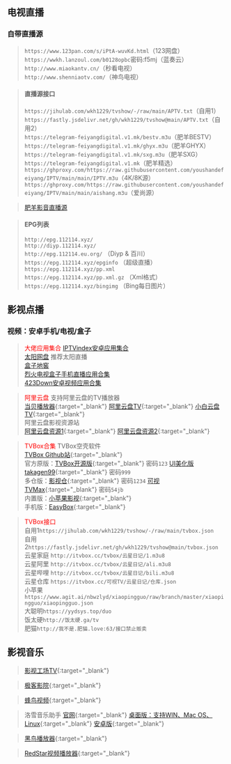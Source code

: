 ## **电视直播**

### 自带直播源

> `https://www.123pan.com/s/iPtA-wuvKd.html`（123网盘）    
> `https://wwkh.lanzoul.com/b0128opbc`密码:f5mj（蓝奏云）    
> `http://www.miaokantv.cn/`（秒看电视）  
> `http://www.shenniaotv.com/`（神鸟电视）  
   
> #### 直播源接口 
>   
> `https://jihulab.com/wkh1229/tvshow/-/raw/main/APTV.txt`（自用1）  
> `https://fastly.jsdelivr.net/gh/wkh1229/tvshow@main/APTV.txt`（自用2）  
> `https://telegram-feiyangdigital.v1.mk/bestv.m3u`（肥羊BESTV）  
> `https://telegram-feiyangdigital.v1.mk/ghyx.m3u`（肥羊GHYX）  
> `https://telegram-feiyangdigital.v1.mk/sxg.m3u`（肥羊SXG）  
> `https://telegram-feiyangdigital.v1.mk`（肥羊精选）  
> `https://ghproxy.com/https://raw.githubusercontent.com/youshandefeiyang/IPTV/main/main/IPTV.m3u`（4K/8K源）  
> `https://ghproxy.com/https://raw.githubusercontent.com/youshandefeiyang/IPTV/main/main/aishang.m3u`（爱尚源）  

> [肥羊影音直播源](https://youshandefeiyang.github.io/)  
   
> #### EPG列表
>   
> `http://epg.112114.xyz/`  
> `http://diyp.112114.xyz/`  
> `http://epg.112114.eu.org/` （Diyp & 百川）  
> `https://epg.112114.xyz/epginfo` （超级直播）  
> `https://epg.112114.xyz/pp.xml`  
> `https://epg.112114.xyz/pp.xml.gz` （Xml格式）  
> `https://epg.112114.xyz/bingimg` （Bing每日图片）  

## **影视点播**

### 视频：安卓手机/电视/盒子

> <font color=red>大佬应用集合</font>
> [IPTVindex安卓应用集合](https://tansuo.lanzoub.com/b01592xri)  
> [太阳网盘](http://teyonds.ysepan.com/) 推荐太阳直播  
> [盒子地窖](http://www.wmsio.cn)  
> [烈火电视盒子手机直播应用合集](https://apphot.cc/27447.html)  
> [423Down安卓视频应用合集](https://423down.lanzouo.com/b0f1944aj)  

> <font color=red>阿里云盘</font>
> 支持阿里云盘的TV播放器  
> [当贝播放器](https://www.dangbei.com/player/){:target="_blank"} [阿里云盘TV](https://aliyunpantv.gitlab.io/){:target="_blank"} [小白云盘TV](https://crazynoby.github.io/){:target="_blank"}  
> 阿里云盘影视资源站  
> [阿里云盘资源1](https://pan666.cn/){:target="_blank"} [阿里云盘资源2](https://t.me/zaihuayun){:target="_blank"}  

> <font color=red>TVBox合集</font>
> TVBox空壳软件  
> [TVBox Github站](https://github.com/liu673cn/box){:target="_blank"}  
> 官方原版：[TVBox开源版](https://tsq.lanzouf.com/b0c4nr91c){:target="_blank"} 密码`123`  [UI美化版takagen99](https://wws.lanzouv.com/b03j4ulyh){:target="_blank"} 密码`999`  
> 多仓版：[影视仓](https://wwjn.lanzout.com/b03jpibob){:target="_blank"} 密码`1234`  [可视TVMax](https://wwc.lanzoub.com/b0es81t8j){:target="_blank"} 密码`54jb`  
> 内置版：[小苹果影视](https://pan.lanzoub.com/b0ahghc4h){:target="_blank"}  
> 手机版：[EasyBox](https://tansuo.lanzoub.com/ioKt70qboiej){:target="_blank"}  

> <font color=red>TVBox接口</font>   
> 自用1`https://jihulab.com/wkh1229/tvshow/-/raw/main/tvbox.json`  
> 自用2`https://fastly.jsdelivr.net/gh/wkh1229/tvshow@main/tvbox.json`  
> 云星家庭 `http://itvbox.cc/tvbox/云星日记/1.m3u8`  
> 云星阿里 `http://itvbox.cc/tvbox/云星日记/ali.m3u8`  
> 云星哔哩 `http://itvbox.cc/tvbox/云星日记/bili.m3u8`  
> 云星仓库 `https://itvbox.cc/可视TV/云星日记/仓库.json`  
> 小苹果`https://www.agit.ai/nbwzlyd/xiaopingguo/raw/branch/master/xiaopingguo/xiaopingguo.json`  
> 大聪明`https://yydsys.top/duo`  
> 饭太硬`http://饭太硬.ga/tv`  
> 肥猫`http://我不是.肥猫.love:63/接口禁止贩卖`  

## **影视音乐**

> [影视工场TV](https://down.ysgc.xyz/){:target="_blank"}  

> [极客影院](https://www.jiketv.com/index.php/label/down.html){:target="_blank"}  

> [蜂鸟视频](https://www.youyouniao.cc/){:target="_blank"}  

> 洛雪音乐助手 [官网](https://github.com/lyswhut){:target="_blank"} [桌面版：支持WIN、Mac OS、Linux](https://github.com/lyswhut/lx-music-desktop){:target="_blank"} [安卓版](https://github.com/lyswhut/lx-music-mobile){:target="_blank"}

> [黑鸟播放器](https://guihet.com/blackbird-player.html){:target="_blank"}  

> [RedStar视频播放器](https://tvdat.neocities.org/){:target="_blank"}  
